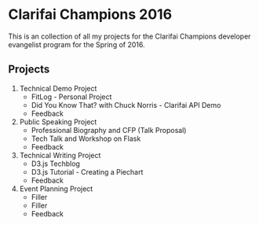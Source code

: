 # Clarifai Champions 2016

This is an collection of all my projects for the Clarifai Champions developer evangelist program
for the Spring of 2016.

Projects
-----
1. Technical Demo Project
	* FitLog - Personal Project
	* Did You Know That? with Chuck Norris - Clarifai API Demo
	* Feedback
2. Public Speaking Project
	* Professional Biography and CFP (Talk Proposal)
	* Tech Talk and Workshop on Flask
	* Feedback
3. Technical Writing Project
	* D3.js Techblog
	* D3.js Tutorial - Creating a Piechart
	* Feedback
4. Event Planning Project
	* Filler
	* Filler
	* Feedback